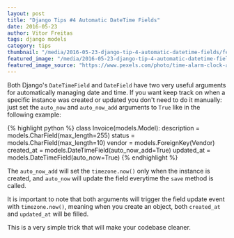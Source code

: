```yaml
---
layout: post
title: "Django Tips #4 Automatic DateTime Fields"
date: 2016-05-23
author: Vitor Freitas
tags: django models
category: tips
thumbnail: "/media/2016-05-23-django-tip-4-automatic-datetime-fields/featured-post-image.jpg"
featured_image: "/media/2016-05-23-django-tip-4-automatic-datetime-fields/featured-post-image.jpg"
featured_image_source: "https://www.pexels.com/photo/time-alarm-clock-alarm-clock-100733/"
---
```


Both Django's `DateTimeField` and `DateField` have two very useful arguments for automatically managing date and time.
If you want keep track on when a specific instance was created or updated you don't need to do it manually: just set
the `auto_now` and `auto_now_add` arguments to `True` like in the following example:

{% highlight python %}
class Invoice(models.Model):
    description = models.CharField(max_length=255)
    status = models.CharField(max_length=10)
    vendor = models.ForeignKey(Vendor)
    created_at = models.DateTimeField(auto_now_add=True)
    updated_at = models.DateTimeField(auto_now=True)
{% endhighlight %}

The `auto_now_add` will set the `timezone.now()` only when the instance is created, and `auto_now` will update the
field everytime the `save` method is called.

It is important to note that both arguments will trigger the field update event with `timezone.now()`, meaning when
you create an object, both `created_at` and `updated_at` will be filled.

This is a very simple trick that will make your codebase cleaner.